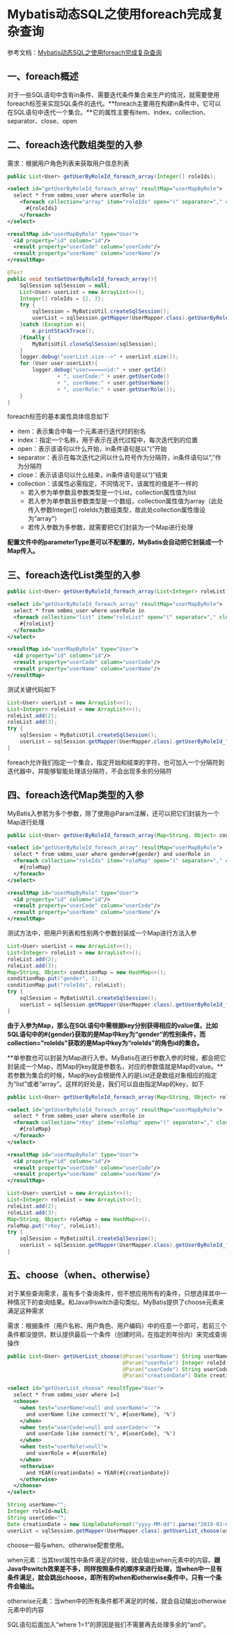# Mybatis动态SQL之使用foreach完成复杂查询

参考文档：[Mybatis动态SQL之使用foreach完成复杂查询](https://www.cnblogs.com/yanguobin/p/11716024.html)

## 一、foreach概述

对于一些SQL语句中含有in条件、需要迭代条件集合来生产的情况，就需要使用foreach标签来实现SQL条件的迭代。**foreach主要用在构建in条件中，它可以在SQL语句中迭代一个集合。**它的属性主要有item、index、collection、separator、close、open

## 二、foreach迭代数组类型的入参

需求：根据用户角色列表来获取用户信息列表

```java
public List<User> getUserByRoleId_foreach_array(Integer[] roleIds);
```

```xml
<select id="getUserByRoleId_foreach_array" resultMap="userMapByRole">
  select * from smbms_user where userRole in
    <foreach collection="array" item="roleIds" open="(" separator="," close=")">
      #{roleIds}
    </foreach>
</select>

<resultMap id="userMapByRole" type="User">
  <id property="id" column="id"/>
  <result property="userCode" column="userCode"/>
  <result property="userName" column="userName"/>
</resultMap> 
```



```java
@Test
public void testGetUserByRoleId_foreach_array(){
    SqlSession sqlSession = null;
    List<User> userList = new ArrayList<>();
    Integer[] roleIds = {2, 3};
    try {
        sqlSession = MyBatisUtil.createSqlSession();
        userList = sqlSession.getMapper(UserMapper.class).getUserByRoleId_foreach_array(roleIds);
    }catch (Exception e){
        e.printStackTrace();
    }finally {
        MyBatisUtil.closeSqlSession(sqlSession);
    }
    logger.debug("userList.size-->" + userList.size());
    for (User user:userList){
        logger.debug("user=====>id:" + user.getId() 
                + ", userCode:" + user.getUserCode()
                + ", userName:" + user.getUserName()
                + ", userRole:" + user.getUserRole());
    }
}
```



 foreach标签的基本属性具体信息如下

- item：表示集合中每一个元素进行迭代时的别名
- index：指定一个名称，用于表示在迭代过程中，每次迭代到的位置
- open：表示该语句以什么开始，in条件语句是以“(”开始 
- separator：表示在每次迭代之间以什么符号作为分隔符，in条件语句以“,”作为分隔符
- close：表示该语句以什么结束，in条件语句是以“)”结束
- collection：该属性必需指定，不同情况下，该属性的值是不一样的
  - 若入参为单参数且参数类型是一个List，collection属性值为list
  - 若入参为单参数且参数类型是一个数组，collection属性值为array（此处传入参数Integer[] roleIds为数组类型，故此处collection属性值设为“array”）
  - 若传入参数为多参数，就需要把它们封装为一个Map进行处理

**配置文件中的parameterType是可以不配置的，MyBatis会自动把它封装成一个Map传入。**

## 三、foreach迭代List类型的入参

```java
public List<User> getUserByRoleId_foreach_array(List<Integer> roleList);
```



```xml
<select id="getUserByRoleId_foreach_array" resultMap="userMapByRole">
  select * from smbms_user where userRole in
  <foreach collection="list" item="roleList" open="(" separator="," close=")">
    #{roleList}
  </foreach>
</select>

<resultMap id="userMapByRole" type="User">
  <id property="id" column="id"/>
  <result property="userCode" column="userCode"/>
  <result property="userName" column="userName"/>
</resultMap> 
```

测试关键代码如下

```java
List<User> userList = new ArrayList<>();
List<Integer> roleList = new ArrayList<>();
roleList.add(2);
roleList.add(3);
try {
    sqlSession = MyBatisUtil.createSqlSession();
    userList = sqlSession.getMapper(UserMapper.class).getUserByRoleId_foreach_array(roleList);
}
```

foreach允许我们指定一个集合，指定开始和结束的字符，也可加入一个分隔符到迭代器中，并能够智能处理该分隔符，不会出现多余的分隔符

## 四、foreach迭代Map类型的入参

MyBatis入参若为多个参数，除了使用@Param注解，还可以把它们封装为一个Map进行处理

```java
public List<User> getUserByRoleId_foreach_array(Map<String, Object> conditionMap);
```

```xml
<select id="getUserByRoleId_foreach_array" resultMap="userMapByRole">
  select * from smbms_user where gender=#{gender} and userRole in
  <foreach collection="roleIds" item="roleMap" open="(" separator="," close=")">
    #{roleMap}
  </foreach>
</select>

<resultMap id="userMapByRole" type="User">
  <id property="id" column="id"/>
  <result property="userCode" column="userCode"/>
  <result property="userName" column="userName"/>
</resultMap> 
```

测试方法中，把用户列表和性别两个参数封装成一个Map进行方法入参

```java
List<User> userList = new ArrayList<>();
List<Integer> roleList = new ArrayList<>();
roleList.add(2);
roleList.add(3);
Map<String, Object> conditionMap = new HashMap<>();
conditionMap.put("gender", 1);
conditionMap.put("roleIds", roleList);
try {
    sqlSession = MyBatisUtil.createSqlSession();
    userList = sqlSession.getMapper(UserMapper.class).getUserByRoleId_foreach_array(conditionMap);
}
```



**由于入参为Map，那么在SQL语句中需根据key分别获得相应的value值，比如SQL语句中的#{gender}获取的是Map中key为“gender”的性别条件，而collection="roleIds"获取的是Map中key为“roleIds”的角色id的集合。**

**单参数也可以封装为Map进行入参。MyBatis在进行参数入参的时候，都会把它封装成一个Map，而Map的key就是参数名，对应的参数值就是Map的value。**若参数为集合的时候，Map的key会根据传入的是List还是数组对象相应的指定为“list”或者“array”。这样的好处是，我们可以自由指定Map的key，如下

```java
public List<User> getUserByRoleId_foreach_array(Map<String, Object> roleMap);
```

```xml
<select id="getUserByRoleId_foreach_array" resultMap="userMapByRole">
  select * from smbms_user where userRole in
  <foreach collection="rKey" item="roleMap" open="(" separator="," close=")">
    #{roleMap}
  </foreach>
</select>

<resultMap id="userMapByRole" type="User">
  <id property="id" column="id"/>
  <result property="userCode" column="userCode"/>
  <result property="userName" column="userName"/>
</resultMap>
```



```java
List<User> userList = new ArrayList<>();
List<Integer> roleList = new ArrayList<>();
roleList.add(2);
roleList.add(3);
Map<String, Object> roleMap = new HashMap<>();
roleMap.put("rKey", roleList);
try {
    sqlSession = MyBatisUtil.createSqlSession();
    userList = sqlSession.getMapper(UserMapper.class).getUserByRoleId_foreach_array(roleMap);
}
```



## 五、choose（when、otherwise）

对于某些查询需求，虽有多个查询条件，但不想应用所有的条件，只想选择其中一种情况下的查询结果。和Java中switch语句类似，MyBatis提供了choose元素来满足这种需求

需求：根据条件（用户名称、用户角色、用户编码）中的任意一个即可，若前三个条件都没提供，默认提供最后一个条件（创建时间，在指定的年份内）来完成查询操作 

```java
public List<User> getUserList_choose(@Param("userName") String userName,
                                     @Param("userRole") Integer roleId,
                                     @Param("userCode") String userCode,
                                     @Param("creationDate") Date creationData);
```

```xml
<select id="getUserList_choose" resultType="User">
  select * from smbms_user where 1=1
  <choose>
    <when test="userName!=null and userName!=''">
      and userName like connect('%', #{userName}, '%')
    </when>
    <when test="userCode!=null and userCode!=''">
      and userCode like connect('%', #{userCode}, '%')
    </when>
    <when test="userRole!=null">
      and userRole = #{userRole}
    </when>
    <otherwise>
      and YEAR(creationDate) = YEAR(#{creationDate})
    </otherwise>
  </choose>
</select>
```

```java
String userName="";
Integer roleId=null;
String userCode="";
Date creationDate = new SimpleDateFormat("yyyy-MM-dd").parse("2019-01-01");
userList = sqlSession.getMapper(UserMapper.class).getUserList_choose(userName, roleId, userCode, creationDate);
```

choose一般与when、otherwise配套使用。

when元素：当其test属性中条件满足的时候，就会输出when元素中的内容。**跟Java中switch效果差不多，同样按照条件的顺序来进行处理，当when中一旦有条件满足，就会跳出choose，即所有的when和otherwise条件中，只有一个条件会输出。**

otherwise元素：当when中的所有条件都不满足的时候，就会自动输出otherwise元素中的内容

SQL语句后面加入“where 1=1”的原因是我们不需要再去处理多余的“and”。